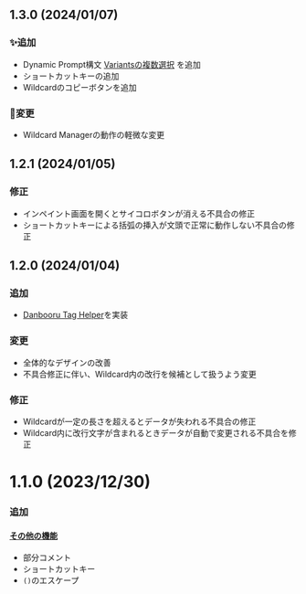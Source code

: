 ## 1.3.0 (2024/01/07)

### ✨追加

-   Dynamic Prompt構文 [Variantsの複数選択](https://github.com/xmitoux/naildcard#複数選択) を追加
-   ショートカットキーの追加
-   Wildcardのコピーボタンを追加

### 🔄変更

-   Wildcard Managerの動作の軽微な変更

## 1.2.1 (2024/01/05)

### 修正

-   インペイント画面を開くとサイコロボタンが消える不具合の修正
-   ショートカットキーによる括弧の挿入が文頭で正常に動作しない不具合の修正

## 1.2.0 (2024/01/04)

### 追加

-   [Danbooru Tag Helper](https://github.com/xmitoux/naildcard#danbooru-tag-helper)を実装

### 変更

-   全体的なデザインの改善
-   不具合修正に伴い、Wildcard内の改行を候補として扱うよう変更

### 修正

-   Wildcardが一定の長さを超えるとデータが失われる不具合の修正
-   Wildcard内に改行文字が含まれるときデータが自動で変更される不具合を修正

# 1.1.0 (2023/12/30)

### 追加

#### [その他の機能](https://github.com/xmitoux/naildcard#その他の機能)

-   部分コメント
-   ショートカットキー
-   `()`のエスケープ
